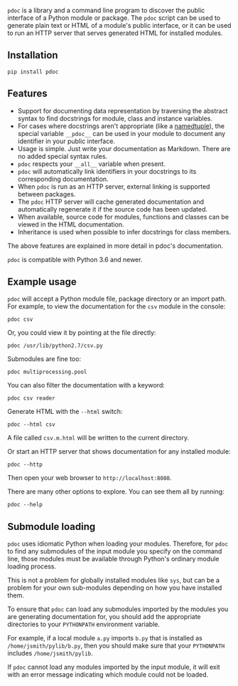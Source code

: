 `pdoc` is a library and a command line program to discover the public
interface of a Python module or package. The `pdoc` script can be used to
generate plain text or HTML of a module's public interface, or it can be used
to run an HTTP server that serves generated HTML for installed modules.


Installation
------------

    pip install pdoc


Features
--------

* Support for documenting data representation by traversing the abstract syntax
  to find docstrings for module, class and instance variables.
* For cases where docstrings aren't appropriate (like a
  [namedtuple](http://docs.python.org/2.7/library/collections.html#namedtuple-factory-function-for-tuples-with-named-fields)),
  the special variable `__pdoc__` can be used in your module to
  document any identifier in your public interface.
* Usage is simple. Just write your documentation as Markdown. There are no
  added special syntax rules.
* `pdoc` respects your `__all__` variable when present.
* `pdoc` will automatically link identifiers in your docstrings to its
  corresponding documentation.
* When `pdoc` is run as an HTTP server, external linking is supported between
  packages.
* The `pdoc` HTTP server will cache generated documentation and automatically
  regenerate it if the source code has been updated.
* When available, source code for modules, functions and classes can be viewed
  in the HTML documentation.
* Inheritance is used when possible to infer docstrings for class members.

The above features are explained in more detail in pdoc's documentation.

`pdoc` is compatible with Python 3.6 and newer.


Example usage
-------------
`pdoc` will accept a Python module file, package directory or an import path.
For example, to view the documentation for the `csv` module in the console:

    pdoc csv

Or, you could view it by pointing at the file directly:

    pdoc /usr/lib/python2.7/csv.py

Submodules are fine too:

    pdoc multiprocessing.pool

You can also filter the documentation with a keyword:

    pdoc csv reader

Generate HTML with the `--html` switch:

    pdoc --html csv

A file called `csv.m.html` will be written to the current directory.

Or start an HTTP server that shows documentation for any installed module:

    pdoc --http

Then open your web browser to `http://localhost:8080`.

There are many other options to explore. You can see them all by running:

    pdoc --help


Submodule loading
-----------------

`pdoc` uses idiomatic Python when loading your modules. Therefore, for `pdoc` to
find any submodules of the input module you specify on the command line, those
modules must be available through Python's ordinary module loading process.

This is not a problem for globally installed modules like `sys`, but can be a
problem for your own sub-modules depending on how you have installed them.

To ensure that `pdoc` can load any submodules imported by the modules you are
generating documentation for, you should add the appropriate directories to your
`PYTHONPATH` environment variable.

For example, if a local module `a.py` imports `b.py` that is installed as
`/home/jsmith/pylib/b.py`, then you should make sure that your `PYTHONPATH`
includes `/home/jsmith/pylib`.

If `pdoc` cannot load any modules imported by the input module, it will exit
with an error message indicating which module could not be loaded.
